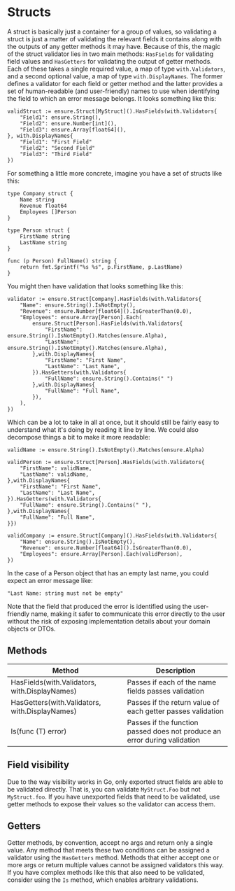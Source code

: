 # Structs

A struct is basically just a container for a group of values, so validating a
struct is just a matter of validating the relevant fields it contains along with
the outputs of any getter methods it may have.  Because of this, the magic of
the struct validator lies in two main methods: `HasFields` for validating field
values and `HasGetters` for validating the output of getter methods. Each of
these takes a single required value, a map of type `with.Validators`, and a second 
optional value, a map of type `with.DisplayNames`.  The former defines a validator 
for each field or getter method and the latter provides a set of human-readable 
(and user-friendly) names to use when identifying the field to which an error 
message belongs.  It looks something like this:

```
validStruct := ensure.Struct[MyStruct]().HasFields(with.Validators{
    "Field1": ensure.String(),
    "Field2": ensure.Number[int](),
    "Field3": ensure.Array[float64](),
}, with.DisplayNames{
    "Field1": "First Field"
    "Field2": "Second Field"
    "Field3": "Third Field"
})
```

For something a little more concrete, imagine you have a set of structs like this:

```
type Company struct {
    Name string
    Revenue float64
    Employees []Person
}

type Person struct {
    FirstName string
    LastName string
}

func (p Person) FullName() string {
    return fmt.Sprintf("%s %s", p.FirstName, p.LastName)
}
```

You might then have validation that looks something like this:

```
validator := ensure.Struct[Company].HasFields(with.Validators{
    "Name": ensure.String().IsNotEmpty(),
    "Revenue": ensure.Number[float64]().IsGreaterThan(0.0),
    "Employees": ensure.Array[Person].Each(
        ensure.Struct[Person].HasFields(with.Validators{
            "FirstName": ensure.String().IsNotEmpty().Matches(ensure.Alpha),
            "LastName": ensure.String().IsNotEmpty().Matches(ensure.Alpha),
        },with.DisplayNames{
            "FirstName": "First Name",
            "LastName": "Last Name",
        }).HasGetters(with.Validators{
            "FullName": ensure.String().Contains(" ")
        },with.DisplayNames{
            "FullName": "Full Name",
        }),
    ),
})
```

Which can be a lot to take in all at once, but it should still be fairly easy to
understand what it's doing by reading it line by line. We could also decompose
things a bit to make it more readable:

```
validName := ensure.String().IsNotEmpty().Matches(ensure.Alpha)

validPerson := ensure.Struct[Person].HasFields(with.Validators{
    "FirstName": validName,
    "LastName": validName,
},with.DisplayNames{
    "FirstName": "First Name",
    "LastName": "Last Name",
}).HasGetters(with.Validators{
    "FullName": ensure.String().Contains(" "),
},with.DisplayNames{
    "FullName": "Full Name",
}})

validCompany := ensure.Struct[Company]().HasFields(with.Validators{
    "Name": ensure.String().IsNotEmpty(),
    "Revenue": ensure.Number[float64]().IsGreaterThan(0.0),
    "Employees": ensure.Array[Person].Each(validPerson),
})
```

In the case of a Person object that has an empty last name, you could expect an
error message like:

```
"Last Name: string must not be empty"
```

Note that the field that produced the error is identified using the user-friendly
name, making it safer to communicate this error directly to the user without the
risk of exposing implementation details about your domain objects or DTOs.

## Methods

| Method                                          | Description                                                               |
|-------------------------------------------------|---------------------------------------------------------------------------|
| HasFields(with.Validators, with.DisplayNames)  | Passes if each of the name fields passes validation                       |
| HasGetters(with.Validators, with.DisplayNames) | Passes if the return value of each getter passes validation               |
| Is(func (T) error)                              | Passes if the function passed does not produce an error during validation |

## Field visibility
Due to the way visibility works in Go, only exported struct fields are able to
be validated directly.  That is, you can validate `MyStruct.Foo` but not 
`MyStruct.foo`. If you have unexported fields that need to be validated, use 
getter methods to expose their values so the validator can access them.

## Getters
Getter methods, by convention, accept no args and return only a single value.
Any method that meets these two conditions can be assigned a validator using
the `HasGetters` method.  Methods that either accept one or more args or 
return multiple values cannot be assigned validators this way.  If you have
complex methods like this that also need to be validated, consider using the
`Is` method, which enables arbitrary validations.